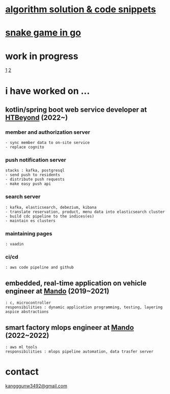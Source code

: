 # [algorithm solution & code snippets](https://r3g492.github.io/skills-github-pages/)

# [snake game in go](https://github.com/r3g492/helloGame)

# work in progress
 [1](https://github.com/r3g492/webhook-service)
 [2](https://github.com/r3g492/blazethenet)

# i have worked on ...  
## kotlin/spring boot web service developer at [HTBeyond](https://htbeyond.com/) (2022~)  
### member and authorization server
    - sync member data to on-site service
    - replace cognito
### push notification server  
    stacks : kafka, postgresql
    - send push to residents
    - distribute push requests
    - make easy push api
### search server
    : kafka, elasticsearch, debezium, kibana
    - translate reservation, product, menu data into elasticsearch cluster
    - build cdc pipeline to the indices(es)
    - maintain es clusters
### maintaining pages 
    : vaadin
### ci/cd 
    : aws code pipeline and github  
## embedded, real-time application on vehicle engineer at [Mando](https://www.hlmando.com/ko/main.do) (2019~2021)  
    : c, microcontroller
    responsibilities : dynamic application programming, testing, layering aspice abstractions
## smart factory mlops engineer at [Mando](https://www.hlmando.com/ko/main.do) (2022~2022)  
    : aws ml tools 
    responsibilities : mlops pipeline automation, data trasfer server  
  
# contact  
kangggunw3492@gmail.com

